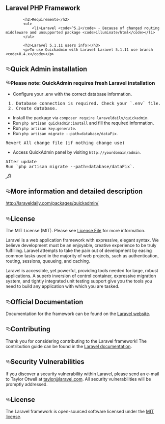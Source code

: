<html>
    <body>
        <div id="readme" class="readme boxed-group clearfix announce instapaper_body md">
            <article class="markdown-body entry-content" itemprop="text">
                <h1>Laravel PHP Framework</h1>

            <h2>Requirements</h2>
            <ul>
                <li>Laravel <code>^5.2</code> - Because of changed routing middleware and unsupported package <code>illuminate/html</code></li>
            </ul>

            <h3>Laravel 5.1.11 users info!</h3>
            <p>To use Quickadmin with Laravel Laravel 5.1.11 use branch <code>0.4.x</code></p>

<h2><a id="user-content-quick-admin-installation" class="anchor" href="#quick-admin-installation" aria-hidden="true"><svg aria-hidden="true" class="octicon octicon-link" height="16" version="1.1" viewBox="0 0 16 16" width="16"><path d="M4 9h1v1H4c-1.5 0-3-1.69-3-3.5S2.55 3 4 3h4c1.45 0 3 1.69 3 3.5 0 1.41-.91 2.72-2 3.25V8.59c.58-.45 1-1.27 1-2.09C10 5.22 8.98 4 8 4H4c-.98 0-2 1.22-2 2.5S3 9 4 9zm9-3h-1v1h1c1 0 2 1.22 2 2.5S13.98 12 13 12H9c-.98 0-2-1.22-2-2.5 0-.83.42-1.64 1-2.09V6.25c-1.09.53-2 1.84-2 3.25C6 11.31 7.55 13 9 13h4c1.45 0 3-1.69 3-3.5S14.5 6 13 6z"></path></svg></a>Quick Admin installation</h2>

<h3><a id="user-content-please-note-quickadmin-requires-fresh-laravel-installation" class="anchor" href="#please-note-quickadmin-requires-fresh-laravel-installation" aria-hidden="true"><svg aria-hidden="true" class="octicon octicon-link" height="16" version="1.1" viewBox="0 0 16 16" width="16"><path d="M4 9h1v1H4c-1.5 0-3-1.69-3-3.5S2.55 3 4 3h4c1.45 0 3 1.69 3 3.5 0 1.41-.91 2.72-2 3.25V8.59c.58-.45 1-1.27 1-2.09C10 5.22 8.98 4 8 4H4c-.98 0-2 1.22-2 2.5S3 9 4 9zm9-3h-1v1h1c1 0 2 1.22 2 2.5S13.98 12 13 12H9c-.98 0-2-1.22-2-2.5 0-.83.42-1.64 1-2.09V6.25c-1.09.53-2 1.84-2 3.25C6 11.31 7.55 13 9 13h4c1.45 0 3-1.69 3-3.5S14.5 6 13 6z"></path></svg></a>Please note: QuickAdmin requires fresh Laravel installation</h3>

<ul>
<li>Configure your .env with the correct database information.</li>
</ul>

<div class="highlight highlight-text-html-php"><pre><span class="pl-s1"> <span class="pl-c1">1</span><span class="pl-k">.</span> <span class="pl-c1">Database</span> <span class="pl-c1">connection</span> <span class="pl-c1">is</span> <span class="pl-c1">required</span><span class="pl-k">.</span> <span class="pl-c1">Check</span> <span class="pl-c1">your</span> <span class="pl-s"><span class="pl-pds">`</span>.env<span class="pl-pds">`</span></span> <span class="pl-c1">file</span><span class="pl-k">.</span></span>
<span class="pl-s1"> <span class="pl-c1">2</span><span class="pl-k">.</span> <span class="pl-c1">Create</span> <span class="pl-c1">database</span><span class="pl-k">.</span></span></pre></div>

<ul>
<li>Install the package via <code>composer require laraveldaily/quickadmin</code>.</li>
<li>Run <code>php artisan quickadmin:install</code> and fill the required information.</li>
<li>Run <code>php artisan key:generate</code>.</li>
<li>Run <code>php artisan migrate --path=database/dataFix</code>.</li>
</ul>

<div class="highlight highlight-text-html-php"><pre><span class="pl-s1"><span class="pl-c1">Revert</span> <span class="pl-c1">All</span> <span class="pl-c1">change</span> <span class="pl-c1">file</span> (<span class="pl-k">if</span> <span class="pl-c1">nothing</span> <span class="pl-c1">change</span> <span class="pl-k">use</span>)</span></pre></div>

<ul>
<li>Access QuickAdmin panel by visiting <code>http://yourdomain/admin</code>.</li>
</ul>

<div class="highlight highlight-text-html-php"><pre><span class="pl-s1"><span class="pl-c1">After</span> <span class="pl-c1">update</span></span>
<span class="pl-s1"><span class="pl-c1">Run</span> <span class="pl-s"><span class="pl-pds">`</span>php artisan migrate --path=database/dataFix<span class="pl-pds">`</span></span><span class="pl-k">.</span></span></pre></div>

<p>اگر</p>

<h2><a id="user-content-more-information-and-detailed-description" class="anchor" href="#more-information-and-detailed-description" aria-hidden="true"><svg aria-hidden="true" class="octicon octicon-link" height="16" version="1.1" viewBox="0 0 16 16" width="16"><path d="M4 9h1v1H4c-1.5 0-3-1.69-3-3.5S2.55 3 4 3h4c1.45 0 3 1.69 3 3.5 0 1.41-.91 2.72-2 3.25V8.59c.58-.45 1-1.27 1-2.09C10 5.22 8.98 4 8 4H4c-.98 0-2 1.22-2 2.5S3 9 4 9zm9-3h-1v1h1c1 0 2 1.22 2 2.5S13.98 12 13 12H9c-.98 0-2-1.22-2-2.5 0-.83.42-1.64 1-2.09V6.25c-1.09.53-2 1.84-2 3.25C6 11.31 7.55 13 9 13h4c1.45 0 3-1.69 3-3.5S14.5 6 13 6z"></path></svg></a>More information and detailed description</h2>

<p><a href="http://laraveldaily.com/packages/quickadmin/">http://laraveldaily.com/packages/quickadmin/</a></p>

<h2><a id="user-content-license" class="anchor" href="#license" aria-hidden="true"><svg aria-hidden="true" class="octicon octicon-link" height="16" version="1.1" viewBox="0 0 16 16" width="16"><path d="M4 9h1v1H4c-1.5 0-3-1.69-3-3.5S2.55 3 4 3h4c1.45 0 3 1.69 3 3.5 0 1.41-.91 2.72-2 3.25V8.59c.58-.45 1-1.27 1-2.09C10 5.22 8.98 4 8 4H4c-.98 0-2 1.22-2 2.5S3 9 4 9zm9-3h-1v1h1c1 0 2 1.22 2 2.5S13.98 12 13 12H9c-.98 0-2-1.22-2-2.5 0-.83.42-1.64 1-2.09V6.25c-1.09.53-2 1.84-2 3.25C6 11.31 7.55 13 9 13h4c1.45 0 3-1.69 3-3.5S14.5 6 13 6z"></path></svg></a>License</h2>

<p>The MIT License (MIT). Please see <a href="/razzaghi/dializSheet/blob/master/license.md">License File</a> for more information.</p>

<p>Laravel is a web application framework with expressive, elegant syntax. We believe development must be an enjoyable, creative experience to be truly fulfilling. Laravel attempts to take the pain out of development by easing common tasks used in the majority of web projects, such as authentication, routing, sessions, queueing, and caching.</p>

<p>Laravel is accessible, yet powerful, providing tools needed for large, robust applications. A superb inversion of control container, expressive migration system, and tightly integrated unit testing support give you the tools you need to build any application with which you are tasked.</p>

<h2><a id="user-content-official-documentation" class="anchor" href="#official-documentation" aria-hidden="true"><svg aria-hidden="true" class="octicon octicon-link" height="16" version="1.1" viewBox="0 0 16 16" width="16"><path d="M4 9h1v1H4c-1.5 0-3-1.69-3-3.5S2.55 3 4 3h4c1.45 0 3 1.69 3 3.5 0 1.41-.91 2.72-2 3.25V8.59c.58-.45 1-1.27 1-2.09C10 5.22 8.98 4 8 4H4c-.98 0-2 1.22-2 2.5S3 9 4 9zm9-3h-1v1h1c1 0 2 1.22 2 2.5S13.98 12 13 12H9c-.98 0-2-1.22-2-2.5 0-.83.42-1.64 1-2.09V6.25c-1.09.53-2 1.84-2 3.25C6 11.31 7.55 13 9 13h4c1.45 0 3-1.69 3-3.5S14.5 6 13 6z"></path></svg></a>Official Documentation</h2>

<p>Documentation for the framework can be found on the <a href="http://laravel.com/docs">Laravel website</a>.</p>

<h2><a id="user-content-contributing" class="anchor" href="#contributing" aria-hidden="true"><svg aria-hidden="true" class="octicon octicon-link" height="16" version="1.1" viewBox="0 0 16 16" width="16"><path d="M4 9h1v1H4c-1.5 0-3-1.69-3-3.5S2.55 3 4 3h4c1.45 0 3 1.69 3 3.5 0 1.41-.91 2.72-2 3.25V8.59c.58-.45 1-1.27 1-2.09C10 5.22 8.98 4 8 4H4c-.98 0-2 1.22-2 2.5S3 9 4 9zm9-3h-1v1h1c1 0 2 1.22 2 2.5S13.98 12 13 12H9c-.98 0-2-1.22-2-2.5 0-.83.42-1.64 1-2.09V6.25c-1.09.53-2 1.84-2 3.25C6 11.31 7.55 13 9 13h4c1.45 0 3-1.69 3-3.5S14.5 6 13 6z"></path></svg></a>Contributing</h2>

<p>Thank you for considering contributing to the Laravel framework! The contribution guide can be found in the <a href="http://laravel.com/docs/contributions">Laravel documentation</a>.</p>

<h2><a id="user-content-security-vulnerabilities" class="anchor" href="#security-vulnerabilities" aria-hidden="true"><svg aria-hidden="true" class="octicon octicon-link" height="16" version="1.1" viewBox="0 0 16 16" width="16"><path d="M4 9h1v1H4c-1.5 0-3-1.69-3-3.5S2.55 3 4 3h4c1.45 0 3 1.69 3 3.5 0 1.41-.91 2.72-2 3.25V8.59c.58-.45 1-1.27 1-2.09C10 5.22 8.98 4 8 4H4c-.98 0-2 1.22-2 2.5S3 9 4 9zm9-3h-1v1h1c1 0 2 1.22 2 2.5S13.98 12 13 12H9c-.98 0-2-1.22-2-2.5 0-.83.42-1.64 1-2.09V6.25c-1.09.53-2 1.84-2 3.25C6 11.31 7.55 13 9 13h4c1.45 0 3-1.69 3-3.5S14.5 6 13 6z"></path></svg></a>Security Vulnerabilities</h2>

<p>If you discover a security vulnerability within Laravel, please send an e-mail to Taylor Otwell at <a href="mailto:taylor@laravel.com">taylor@laravel.com</a>. All security vulnerabilities will be promptly addressed.</p>

<h2><a id="user-content-license-1" class="anchor" href="#license-1" aria-hidden="true"><svg aria-hidden="true" class="octicon octicon-link" height="16" version="1.1" viewBox="0 0 16 16" width="16"><path d="M4 9h1v1H4c-1.5 0-3-1.69-3-3.5S2.55 3 4 3h4c1.45 0 3 1.69 3 3.5 0 1.41-.91 2.72-2 3.25V8.59c.58-.45 1-1.27 1-2.09C10 5.22 8.98 4 8 4H4c-.98 0-2 1.22-2 2.5S3 9 4 9zm9-3h-1v1h1c1 0 2 1.22 2 2.5S13.98 12 13 12H9c-.98 0-2-1.22-2-2.5 0-.83.42-1.64 1-2.09V6.25c-1.09.53-2 1.84-2 3.25C6 11.31 7.55 13 9 13h4c1.45 0 3-1.69 3-3.5S14.5 6 13 6z"></path></svg></a>License</h2>

<p>The Laravel framework is open-sourced software licensed under the <a href="http://opensource.org/licenses/MIT">MIT license</a>.</p>
</article>
  </div>
  </body>
  </html>